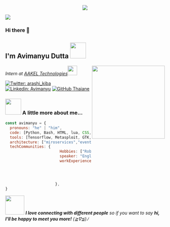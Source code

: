 <p align="center">
  <img src="https://user-images.githubusercontent.com/54982599/132980243-6d66b60d-9172-47d7-b640-5b1ed03c4891.png" />
</p>

![](https://komarev.com/ghpvc/?username=Abhimanyu8)
### Hi there 👋
<h2> I'm Avimanyu Dutta <img src="https://media.giphy.com/media/S8kcDWOvua4l6lJ0Az/source.gif" width="50"></h2>
<img align='right' src="https://media.giphy.com/media/ZVik7pBtu9dNS/giphy.gif" width="230">
<p><em>Intern at <a href="https://aakel.co.jp/">AAKEL Technologies</a><img src="https://media.giphy.com/media/WUlplcMpOCEmTGBtBW/giphy.gif" width="30"> 
</em></p>

[![Twitter: arashi_kiba](https://img.shields.io/twitter/follow/arashi_kiba?style=social)](https://twitter.com/arashi_kiba)
[![Linkedin: Avimanyu](https://img.shields.io/badge/-Avimanyu_Dutta-blue?style=flat-square&logo=Linkedin&logoColor=white&link=https://www.linkedin.com/in/avimanyu-dutta-shell-wizard)](https://www.linkedin.com/in/avimanyu-dutta-shell-wizard/)
[![GitHub Thaiane](https://img.shields.io/github/followers/Abhimanyu8?label=follow&style=social)](https://github.com/Abhimanyu8)


### <img src="https://media.giphy.com/media/VgCDAzcKvsR6OM0uWg/giphy.gif" width="50"> A little more about me...  

```javascript
const avimanyu = {
  pronouns: "he" | "him",
  code: [Python, Bash, HTML, lua, CSS, SQL, C, Micro/Circuit python],
  tools: [Tensorflow, Metasploit, GTK, Jupyter, burp-suite , nmap ],
  architecture: ["miroservices","event-driven", "design system pattern", "behavior-driven-development",],
  techCommunities: {
                        Hobbies: ["Robotics","Piano", "Animeヾ(≧▽≦*)o"],
                        speaker: "English/Hindi/Japanese",
                        workExperiences: [{companyName:"Uber", role:"Security analyst"},
                                          {companyName:"KDE", role:"Summer trainee"},]


                                           
                      },
}
```

<img src="https://media.giphy.com/media/LnQjpWaON8nhr21vNW/giphy.gif" width="60"> <em><b>I love connecting with different people</b> so if you want to say <b>hi, I'll be happy to meet you more!</b> (≧∇≦)ﾉ</em>


<!---
- 👋 Hello There !
- 👀 I’m interested in ...
- 🌱 I’m currently learning ...
- 💞️ I’m looking to collaborate on ...
- 📫 How to reach me ...
--->

<!---
Abhimanyu8/Abhimanyu8 is a ✨ special ✨ repository because its `README.md` (this file) appears on your GitHub profile.
You can click the Preview link to take a look at your changes.
--->
